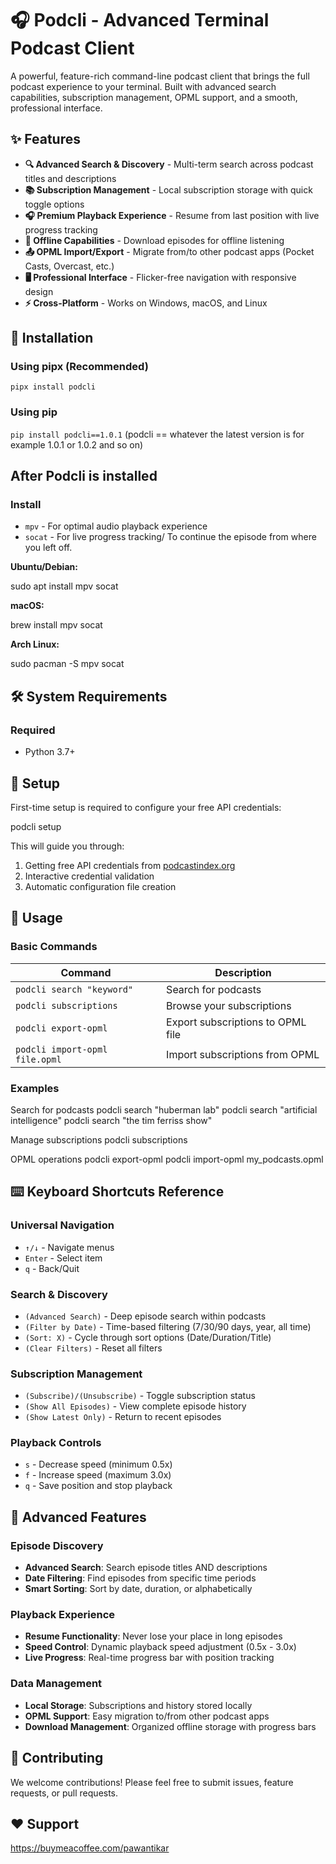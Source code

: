 # 🎧 Podcli - Advanced Terminal Podcast Client

A powerful, feature-rich command-line podcast client that brings the full podcast experience to your terminal. Built with advanced search capabilities, subscription management, OPML support, and a smooth, professional interface.

## ✨ Features

- **🔍 Advanced Search & Discovery** - Multi-term search across podcast titles and descriptions
- **📚 Subscription Management** - Local subscription storage with quick toggle options
- **🎧 Premium Playback Experience** - Resume from last position with live progress tracking
- **💾 Offline Capabilities** - Download episodes for offline listening
- **📤 OPML Import/Export** - Migrate from/to other podcast apps (Pocket Casts, Overcast, etc.)
- **🖥️ Professional Interface** - Flicker-free navigation with responsive design
- **⚡ Cross-Platform** - Works on Windows, macOS, and Linux

## 🚀 Installation

### Using pipx (Recommended)
`pipx install podcli`

### Using pip
`pip install podcli==1.0.1` 
(podcli == whatever the latest version is for example 1.0.1 or 1.0.2 and so on)

## After Podcli is installed 

### Install
- `mpv` - For optimal audio playback experience
- `socat` - For live progress tracking/ To continue the episode from where you left off.

**Ubuntu/Debian:**

sudo apt install mpv socat

**macOS:**

brew install mpv socat

**Arch Linux:**

sudo pacman -S mpv socat

## 🛠️ System Requirements

### Required
- Python 3.7+

## 🔧 Setup

First-time setup is required to configure your free API credentials:

podcli setup

This will guide you through:
1. Getting free API credentials from [podcastindex.org](https://podcastindex.org/login)
2. Interactive credential validation
3. Automatic configuration file creation

## 📖 Usage

### Basic Commands

| Command | Description |
|---------|-------------|
| `podcli search "keyword"` | Search for podcasts |
| `podcli subscriptions` | Browse your subscriptions |
| `podcli export-opml` | Export subscriptions to OPML file |
| `podcli import-opml file.opml` | Import subscriptions from OPML |

### Examples

Search for podcasts
podcli search "huberman lab"
podcli search "artificial intelligence"
podcli search "the tim ferriss show"

Manage subscriptions
podcli subscriptions

OPML operations
podcli export-opml
podcli import-opml my_podcasts.opml


## ⌨️ Keyboard Shortcuts Reference

### Universal Navigation
- `↑/↓` - Navigate menus
- `Enter` - Select item
- `q` - Back/Quit

### Search & Discovery
- `(Advanced Search)` - Deep episode search within podcasts
- `(Filter by Date)` - Time-based filtering (7/30/90 days, year, all time)
- `(Sort: X)` - Cycle through sort options (Date/Duration/Title)
- `(Clear Filters)` - Reset all filters

### Subscription Management
- `(Subscribe)/(Unsubscribe)` - Toggle subscription status
- `(Show All Episodes)` - View complete episode history
- `(Show Latest Only)` - Return to recent episodes

### Playback Controls
- `s` - Decrease speed (minimum 0.5x)
- `f` - Increase speed (maximum 3.0x)
- `q` - Save position and stop playback

## 🎯 Advanced Features

### Episode Discovery
- **Advanced Search**: Search episode titles AND descriptions
- **Date Filtering**: Find episodes from specific time periods
- **Smart Sorting**: Sort by date, duration, or alphabetically

### Playback Experience
- **Resume Functionality**: Never lose your place in long episodes
- **Speed Control**: Dynamic playback speed adjustment (0.5x - 3.0x)
- **Live Progress**: Real-time progress bar with position tracking

### Data Management
- **Local Storage**: Subscriptions and history stored locally
- **OPML Support**: Easy migration to/from other podcast apps
- **Download Management**: Organized offline storage with progress bars

## 🤝 Contributing

We welcome contributions! Please feel free to submit issues, feature requests, or pull requests.

## ❤️ Support 
https://buymeacoffee.com/pawantikar

